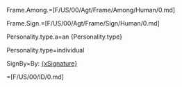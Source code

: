Frame.Among.=[F/US/00/Agt/Frame/Among/Human/0.md]

Frame.Sign.=[F/US/00/Agt/Frame/Sign/Human/0.md]

Personality.type.a=an {Personality.type}

Personality.type=individual

SignBy=By: <u>{xSignature}</u>

=[F/US/00/ID/0.md]